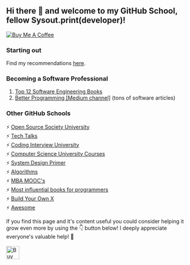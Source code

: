 ## Hi there 👋 and welcome to my GitHub School, fellow Sysout.print(developer)!

[<img src="https://unsplash.com/photos/O0T1SIgHAfM" alt="Buy Me A Coffee">](https://unsplash.com/photos/O0T1SIgHAfM)


### Starting out

Find my recommendations [here](https://github.com/ajitagupta/startingout).

### Becoming a Software Professional

1. [Top 12 Software Engineering Books](https://github.com/ajitagupta/softwareengineerbooks)
2. [Better Programming [Medium channel]](https://betterprogramming.pub/) (tons of software articles)


### Other GitHub Schools
⚡ [Open Source Society University](https://github.com/ossu/computer-science)<br>
⚡ [Tech Talks](https://github.com/JanVanRyswyck/awesome-talks)<br>
⚡ [Coding Interview University](https://github.com/jwasham/coding-interview-university)<br>
⚡ [Computer Science University Courses](https://github.com/prakhar1989/awesome-courses)<br>
⚡ [System Design Primer](https://github.com/donnemartin/system-design-primer)<br>
⚡ [Algorithms](https://github.com/TheAlgorithms)<br>
⚡ [MBA MOOC's](https://github.com/dperconti/MOOC-MBA)<br>
⚡ [Most influential books for programmers](https://github.com/cs-books/influential-cs-books)<br>
⚡ [Build Your Own X](https://github.com/danistefanovic/build-your-own-x)<br>
⚡ [Awesome](https://github.com/sindresorhus/awesome)

<!-- If you like what I do and want me to build more such projects, maybe consider buying me a coffee 🥺👉👈<br><br>-->
If you find this page and it's content useful you could consider helping it grow even more by using the 👇 button below!
I deeply appreciate everyone's valuable help! 🙏<br><br>
[<img src="https://cdn.buymeacoffee.com/buttons/v2/default-yellow.png" alt="Buy Me A Coffee" height="35">](https://www.buymeacoffee.com/ajita.gupta)

<!--


**ajitagupta/ajitagupta** is a ✨ _special_ ✨ repository because its `README.md` (this file) appears on your GitHub profile.


Here are some ideas to get you started:

- 🔭 I’m currently working on ...
- 🌱 I’m currently learning ...
- 👯 I’m looking to collaborate on ...
- 🤔 I’m looking for help with ...
- 💬 Ask me about ...
- 📫 How to reach me: ...
- 😄 Pronouns: ...
- ⚡ Fun fact: ...
-->
